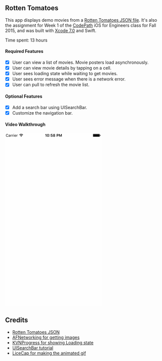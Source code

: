## Rotten Tomatoes

This app displays demo movies from a [Rotten Tomatoes JSON file](https://gist.githubusercontent.com/timothy1ee/d1778ca5b944ed974db0/raw/489d812c7ceeec0ac15ab77bf7c47849f2d1eb2b/gistfile1.json). 
It's also the assignment for Week 1 of the [CodePath](http://www.codepath.com) iOS for Engineers class for Fall 2015, and was built with [Xcode 7.0](https://developer.apple.com/xcode/download/) and Swift.

Time spent: 13 hours

#### Required Features

- [X] User can view a list of movies. Movie posters load asynchronously.
- [X] User can view movie details by tapping on a cell.
- [X] User sees loading state while waiting to get movies.
- [X] User sees error message when there is a network error.
- [X] User can pull to refresh the movie list.

#### Optional Features

- [X] Add a search bar using UISearchBar.
- [X] Customize the navigation bar.

#### Video Walkthrough
![Video Walkthrough](RottenTomatoesAnimated.gif)

Credits
---------
* [Rotten Tomatoes JSON](http://developer.rottentomatoes.com/docs/read/JSON)
* [AFNetworking for getting images](https://github.com/AFNetworking/AFNetworking)
* [KVNProgress for showing Loading state](https://www.cocoacontrols.com/controls/kvnprogress)
* [UISearchBar tutorial](http://shrikar.com/swift-ios-tutorial-uisearchbar-and-uisearchbardelegate/)
* [LiceCap for making the animated gif](http://www.cockos.com/licecap/)
